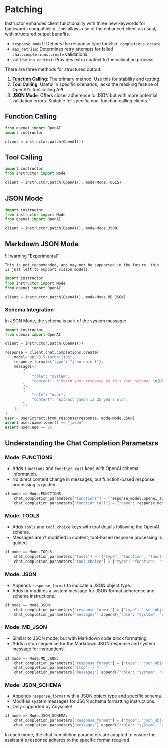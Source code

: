 # Patching

Instructor enhances client functionality with three new keywords for backwards compatibility. This allows use of the enhanced client as usual, with structured output benefits.

- `response_model`: Defines the response type for `chat.completions.create`.
- `max_retries`: Determines retry attempts for failed `chat.completions.create` validations.
- `validation_context`: Provides extra context to the validation process.

There are three methods for structured output:

1. **Function Calling**: The primary method. Use this for stability and testing.
2. **Tool Calling**: Useful in specific scenarios; lacks the reasking feature of OpenAI's tool calling API.
3. **JSON Mode**: Offers closer adherence to JSON but with more potential validation errors. Suitable for specific non-function calling clients.

## Function Calling

```python
from openai import OpenAI
import instructor

client = instructor.patch(OpenAI())
```

## Tool Calling

```python
import instructor
from instructor import Mode

client = instructor.patch(OpenAI(), mode=Mode.TOOLS)
```

## JSON Mode

```python
import instructor
from instructor import Mode
from openai import OpenAI

client = instructor.patch(OpenAI(), mode=Mode.JSON)
```

## Markdown JSON Mode

!!! warning "Experimental"

    This is not recommended, and may not be supported in the future, this is just left to support vision models.

```python
import instructor
from instructor import Mode
from openai import OpenAI

client = instructor.patch(OpenAI(), mode=Mode.MD_JSON)

```

### Schema Integration

In JSON Mode, the schema is part of the system message:

```python
import instructor
from openai import OpenAI

client = instructor.patch(OpenAI())

response = client.chat.completions.create(
    model="gpt-3.5-turbo-1106",
    response_format={"type": "json_object"},
    messages=[
        {
            "role": "system",
            "content": f"Match your response to this json_schema: \n{UserExtract.model_json_schema()['properties']}",
        },
        {
            "role": "user",
            "content": "Extract jason is 25 years old",
        },
    ],
)
user = UserExtract.from_response(response, mode=Mode.JSON)
assert user.name.lower() == "jason"
assert user.age == 25
```

## Understanding the Chat Completion Parametsrs

### Mode: FUNCTIONS

- Adds `functions` and `function_call` keys with OpenAI schema information.
- No direct content change in messages, but function-based response processing is guided.

```python
if mode == Mode.FUNCTIONS:
    chat_completion_parameters["functions"] = [response_model.openai_schema]
    chat_completion_parameters["function_call"] = {"name": response_model.openai_schema["name"]}
```

### Mode: TOOLS

- Adds `tools` and `tool_choice` keys with tool details following the OpenAI schema.
- Messages aren't modified in content; tool-based response processing is guided.

```python
if mode == Mode.TOOLS:
    chat_completion_parameters["tools"] = [{"type": "function", "function": response_model.openai_schema}]
    chat_completion_parameters["tool_choice"] = {"type": "function", "function": {"name": response_model.openai_schema["name"]}}
```

### Mode: JSON

- Appends `response_format` to indicate a JSON object type.
- Adds or modifies a system message for JSON format adherence and schema instructions.

```python
if mode == Mode.JSON:
    chat_completion_parameters["response_format"] = {"type": "json_object"}
    chat_completion_parameters["messages"].append({"role": "system", "content": "Provide response in JSON format adhering to the specified schema."})
```

### Mode: MD_JSON

- Similar to JSON mode, but with Markdown code block formatting.
- Adds a stop sequence for the Markdown JSON response and system message for instructions.

````python
if mode == Mode.MD_JSON:
    chat_completion_parameters["response_format"] = {"type": "json_object"}
    chat_completion_parameters["stop"] = "```"
    chat_completion_parameters["messages"].append({"role": "system", "content": "Provide response in Markdown-formatted JSON within the code block."})
````

### Mode: JSON_SCHEMA

- Appends `response_format` with a JSON object type and specific schema.
- Modifies system messages for JSON schema formatting instructions.
- Only supported by Anyscale!

```python
if mode == Mode.JSON_SCHEMA:
    chat_completion_parameters["response_format"] = {"type": "json_object", "schema": response_model.model_json_schema()}
    chat_completion_parameters["messages"].append({"role": "system", "content": "Format the response according to the following JSON schema: " + str(response_model.model_json_schema())})
```

In each mode, the chat completion parameters are adapted to ensure the assistant's response adheres to the specific format required.
